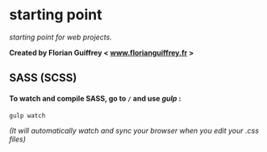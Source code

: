 # starting point
_starting point for web projects._

**Created by Florian Guiffrey < www.florianguiffrey.fr >**


## SASS (SCSS)
#### To watch and compile SASS, go to `/` and use _gulp_ :

``` 
gulp watch
```

*(It will automatically watch and sync your browser when you edit your .css files)*
